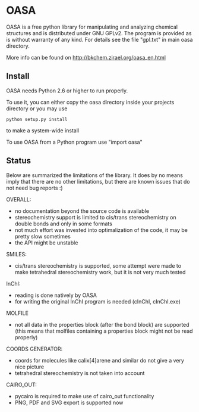 OASA
==================================================

OASA is a free python library for manipulating and analyzing chemical
structures and is distributed under GNU GPLv2. The program is provided as is
without warranty of any kind. For details see the file "gpl.txt" in main oasa
directory.

More info can be found on http://bkchem.zirael.org/oasa_en.html

Install
--------------------------------------------------

OASA needs Python 2.6 or higher to run properly.

To use it, you can either copy the oasa directory inside your projects directory
or you may use

    python setup.py install

to make a system-wide install

To use OASA from a Python program use "import oasa"


Status
--------------------------------------------------

Below are summarized the limitations of the library. It does by no means imply that there
are no other limitations, but there are known issues that do not need bug reports :)


OVERALL:
- no documentation beyond the source code is available
- stereochemistry support is limited to cis/trans stereochemistry on double bonds
  and only in some formats
- not much effort was invested into optimalization of the code, it may be pretty slow sometimes
- the API might be unstable


SMILES:
- cis/trans stereochemistry is supported, some attempt were made to make tetrahedral stereochemistry
  work, but it is not very much tested


InChI:
- reading is done natively by OASA
- for writing the original InChI program is needed (cInChI, cInChI.exe)


MOLFILE
- not all data in the properties block (after the bond block) are supported
  (this means that molfiles containing a properties block might not be read properly)


COORDS GENERATOR:
- coords for molecules like calix[4]arene and similar do not give a very nice picture
- tetrahedral stereochemistry is not taken into account


CAIRO_OUT:
- pycairo is required to make use of cairo_out functionality
- PNG, PDF and SVG export is supported now
